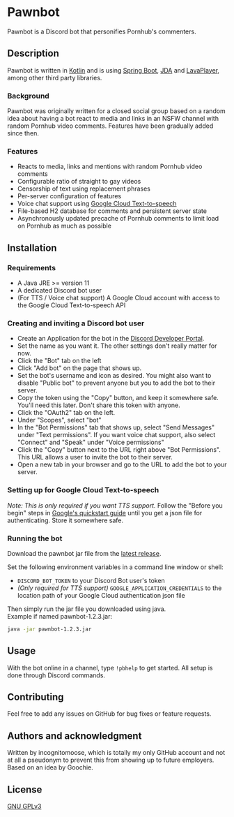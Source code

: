 # Pawnbot
Pawnbot is a Discord bot that personifies Pornhub's commenters.

## Description
Pawnbot is written in [Kotlin](https://kotlinlang.org/) and is using [Spring Boot](https://spring.io/projects/spring-boot), [JDA](https://github.com/DV8FromTheWorld/JDA) and [LavaPlayer](https://github.com/sedmelluq/lavaplayer), among other third party libraries.

### Background
Pawnbot was originally written for a closed social group based on a random idea about having a bot react to media and links in an NSFW channel with random Pornhub video comments. Features have been gradually added since then.

### Features
- Reacts to media, links and mentions with random Pornhub video comments
- Configurable ratio of straight to gay videos
- Censorship of text using replacement phrases
- Per-server configuration of features
- Voice chat support using [Google Cloud Text-to-speech](https://cloud.google.com/text-to-speech/)
- File-based H2 database for comments and persistent server state
- Asynchronously updated precache of Pornhub comments to limit load on Pornhub as much as possible

## Installation

### Requirements
- A Java JRE >= version 11
- A dedicated Discord bot user
- (For TTS / Voice chat support) A Google Cloud account with access to the Google Cloud Text-to-speech API

### Creating and inviting a Discord bot user
- Create an Application for the bot in the [Discord Developer Portal](https://discordapp.com/developers/applications/).
- Set the name as you want it. The other settings don't really matter for now.
- Click the "Bot" tab on the left
- Click "Add bot" on the page that shows up.
- Set the bot's username and icon as desired. You might also want to disable "Public bot" to prevent anyone but you to add the bot to their server.
- Copy the token using the "Copy" button, and keep it somewhere safe. You'll need this later. Don't share this token with anyone.
- Click the "OAuth2" tab on the left.
- Under "Scopes", select "bot"
- In the "Bot Permissions" tab that shows up, select "Send Messages" under "Text permissions". If you want voice chat support, also select "Connect" and "Speak" under "Voice permissions"
- Click the "Copy" button next to the URL right above "Bot Permissions". This URL allows a user to invite the bot to their server.
- Open a new tab in your browser and go to the URL to add the bot to your server.

### Setting up for Google Cloud Text-to-speech
*Note: This is only required if you want TTS support.*
Follow the "Before you begin" steps in [Google's quickstart guide](https://cloud.google.com/text-to-speech/docs/quickstart-client-libraries) until you get a json file for authenticating. Store it somewhere safe.

### Running the bot
Download the pawnbot jar file from the [latest release](https://github.com/incognitomoose/pawnbot/releases/latest).

Set the following environment variables in a command line window or shell:
- `DISCORD_BOT_TOKEN` to your Discord Bot user's token
- *(Only required for TTS support)* `GOOGLE_APPLICATION_CREDENTIALS` to the location path of your Google Cloud authentication json file

Then simply run the jar file you downloaded using java.  
Example if named pawnbot-1.2.3.jar:
```bash
java -jar pawnbot-1.2.3.jar
```

## Usage
With the bot online in a channel, type `!pbhelp` to get started. All setup is done through Discord commands.

## Contributing
Feel free to add any issues on GitHub for bug fixes or feature requests.

## Authors and acknowledgment
Written by incognitomoose, which is totally my only GitHub account and not at all a pseudonym to prevent this from showing up to future employers.  
Based on an idea by Goochie.

## License
[GNU GPLv3](https://choosealicense.com/licenses/gpl-3.0/)
